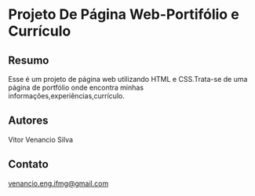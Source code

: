 # Projeto De Página Web-Portifólio e Currículo

## Resumo

Esse é um projeto de página web utilizando HTML e CSS.Trata-se de uma página de portfólio onde encontra minhas informações,experiências,currículo.

## Autores

Vitor Venancio Silva

## Contato

venancio.eng.ifmg@gmail.com
